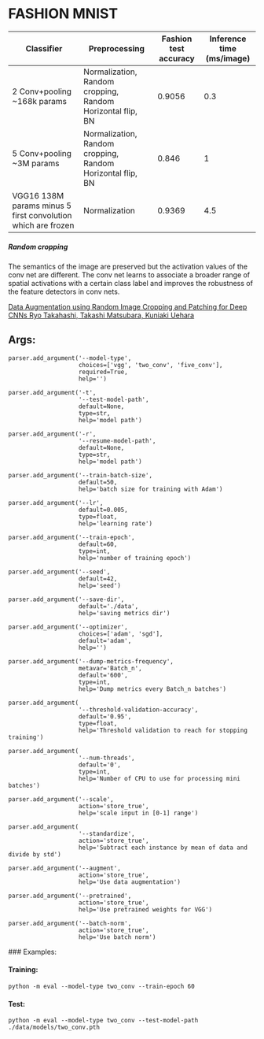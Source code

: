 # FASHION MNIST




| Classifier | Preprocessing | Fashion test accuracy | Inference time (ms/image) | 
| --- | --- | --- | --- | 
|2 Conv+pooling ~168k params | Normalization, Random cropping, Random Horizontal flip, BN | 0.9056 | 0.3 |
|5 Conv+pooling ~3M params | Normalization, Random cropping, Random Horizontal flip, BN | 0.846 | 1 |
|VGG16 138M params minus 5 first convolution which are frozen| Normalization| 0.9369| 4.5 |


##### Random cropping 

The semantics of the image are preserved but the activation values of the conv net are 
different. The conv net learns to associate a broader range of spatial activations with 
a certain class label and improves the robustness of the feature detectors in conv nets.

[Data Augmentation using Random Image Cropping and Patching for Deep CNNs
Ryo Takahashi, Takashi Matsubara, Kuniaki Uehara](https://arxiv.org/abs/1409.1556) 


## Args:
    parser.add_argument('--model-type',
                        choices=['vgg', 'two_conv', 'five_conv'],
                        required=True,
                        help='')

    parser.add_argument('-t',
                        '--test-model-path',
                        default=None,
                        type=str,
                        help='model path')

    parser.add_argument('-r',
                        '--resume-model-path',
                        default=None,
                        type=str,
                        help='model path')

    parser.add_argument('--train-batch-size',
                        default=50,
                        help='batch size for training with Adam')

    parser.add_argument('--lr',
                        default=0.005,
                        type=float,
                        help='learning rate')

    parser.add_argument('--train-epoch',
                        default=60,
                        type=int,
                        help='number of training epoch')

    parser.add_argument('--seed',
                        default=42,
                        help='seed')

    parser.add_argument('--save-dir',
                        default='./data',
                        help='saving metrics dir')

    parser.add_argument('--optimizer',
                        choices=['adam', 'sgd'],
                        default='adam',
                        help='')

    parser.add_argument('--dump-metrics-frequency',
                        metavar='Batch_n',
                        default='600',
                        type=int,
                        help='Dump metrics every Batch_n batches')

    parser.add_argument(
                        '--threshold-validation-accuracy',
                        default='0.95',
                        type=float,
                        help='Threshold validation to reach for stopping training')

    parser.add_argument(
                        '--num-threads',
                        default='0',
                        type=int,
                        help='Number of CPU to use for processing mini batches')

    parser.add_argument('--scale',
                        action='store_true',
                        help='scale input in [0-1] range')

    parser.add_argument(
                        '--standardize',
                        action='store_true',
                        help='Subtract each instance by mean of data and divide by std')

    parser.add_argument('--augment',
                        action='store_true',
                        help='Use data augmentation')

    parser.add_argument('--pretrained',
                        action='store_true',
                        help='Use pretrained weights for VGG')

    parser.add_argument('--batch-norm',
                        action='store_true',
                        help='Use batch norm')

### Examples:


#### Training:
`python -m eval --model-type two_conv --train-epoch 60`

#### Test:
`python -m eval --model-type two_conv --test-model-path ./data/models/two_conv.pth`
